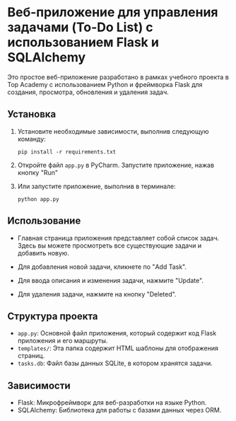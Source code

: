 # Веб-приложение для управления задачами (To-Do List) с использованием Flask и SQLAlchemy

Это простое веб-приложение разработано в рамках учебного проекта в Top Academy с использованием Python и фреймворка Flask для создания, просмотра, обновления и удаления задач.

## Установка

1. Установите необходимые зависимости, выполнив следующую команду:

    ```
    pip install -r requirements.txt
    ```
2. Откройте файл `app.py` в PyCharm. Запустите приложение, нажав кнопку "Run"  

 
3. Или запустите приложение, выполнив в терминале:

    ```
    python app.py
    ```


## Использование

- Главная страница приложения представляет собой список задач. Здесь вы можете просмотреть все существующие задачи и добавить новую.

- Для добавления новой задачи, кликнете по "Add Task".

- Для ввода описания и изменения задачи, нажмите "Update".

- Для удаления задачи, нажмите на кнопку "Deleted".

## Структура проекта

- `app.py`: Основной файл приложения, который содержит код Flask приложения и его маршруты.
- `templates/`: Эта папка содержит HTML шаблоны для отображения страниц.
- `tasks.db`: Файл базы данных SQLite, в котором хранятся задачи.

## Зависимости

- Flask: Микрофреймворк для веб-разработки на языке Python.
- SQLAlchemy: Библиотека для работы с базами данных через ORM.